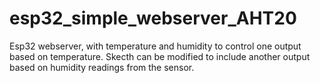 # esp32_simple_webserver_AHT20
Esp32 webserver, with temperature and humidity to control one output based on temperature.
Skecth can be modified to include another output based on humidity readings from the sensor.
